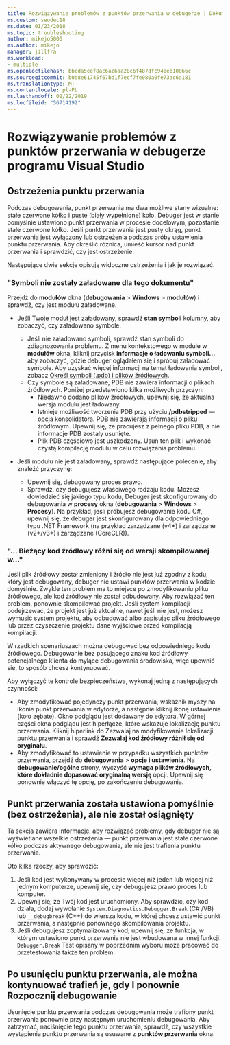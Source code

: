 ```yaml
---
title: Rozwiązywanie problemów z punktów przerwania w debugerze | Dokumentacja firmy Microsoft
ms.custom: seodec18
ms.date: 01/23/2018
ms.topic: troubleshooting
author: mikejo5000
ms.author: mikejo
manager: jillfra
ms.workload:
- multiple
ms.openlocfilehash: bbcda5eef8ac6ac6aa20c6f487dfc94beb10866c
ms.sourcegitcommit: b0d8e61745f67bd1f7ecf7fe080a0fe73ac6a181
ms.translationtype: MT
ms.contentlocale: pl-PL
ms.lasthandoff: 02/22/2019
ms.locfileid: "56714192"
---
```

# <a name="troubleshoot-breakpoints-in-the-visual-studio-debugger"></a>Rozwiązywanie problemów z punktów przerwania w debugerze programu Visual Studio

## <a name="breakpoint-warnings"></a>Ostrzeżenia punktu przerwania

Podczas debugowania, punkt przerwania ma dwa możliwe stany wizualne: stałe czerwone kółko i puste (biały wypełnione) koło. Debuger jest w stanie pomyślnie ustawiono punkt przerwania w procesie docelowym, pozostanie stałe czerwone kółko. Jeśli punkt przerwania jest pusty okrąg, punkt przerwania jest wyłączony lub ostrzeżenia podczas próby ustawienia punktu przerwania. Aby określić różnica, umieść kursor nad punkt przerwania i sprawdzić, czy jest ostrzeżenie.

Następujące dwie sekcje opisują widoczne ostrzeżenia i jak je rozwiązać.

### <a name="no-symbols-have-been-loaded-for-this-document"></a>"Symboli nie zostały załadowane dla tego dokumentu"

Przejdź do **modułów** okna (**debugowania** > **Windows** > **modułów**) i sprawdź, czy jest modułu załadowane.
* Jeśli Twoje moduł jest załadowany, sprawdź **stan symboli** kolumny, aby zobaczyć, czy załadowano symbole.
  * Jeśli nie załadowano symboli, sprawdź stan symboli do zdiagnozowania problemu. Z menu kontekstowego w module w **modułów** okna, kliknij przycisk **informacje o ładowaniu symboli...**  aby zobaczyć, gdzie debuger oglądałem się i spróbuj załadować symbole. Aby uzyskać więcej informacji na temat ładowania symboli, zobacz [Określ symboli (.pdb) i plików źródłowych](../debugger/specify-symbol-dot-pdb-and-source-files-in-the-visual-studio-debugger.md).
  * Czy symbole są załadowane, PDB nie zawiera informacji o plikach źródłowych. Poniżej przedstawiono kilka możliwych przyczyn:
    * Niedawno dodano plików źródłowych, upewnij się, że aktualna wersja modułu jest ładowany.
    * Istnieje możliwość tworzenia PDB przy użyciu **/pdbstripped** — opcja konsolidatora. PDB nie zawierają informacji o pliku źródłowym. Upewnij się, że pracujesz z pełnego pliku PDB, a nie informacje PDB zostały usunięte.
    * Plik PDB częściowo jest uszkodzony. Usuń ten plik i wykonać czystą kompilację modułu w celu rozwiązania problemu.

* Jeśli modułu nie jest załadowany, sprawdź następujące polecenie, aby znaleźć przyczynę:
  * Upewnij się, debugowany proces prawo.
  * Sprawdź, czy debugujesz właściwego rodzaju kodu. Możesz dowiedzieć się jakiego typu kodu, Debuger jest skonfigurowany do debugowania w **procesy** okna (**debugowania** > **Windows**  >  **Procesy**). Na przykład, jeśli próbujesz debugowanie kodu C#, upewnij się, że debuger jest skonfigurowany dla odpowiedniego typu .NET Framework (na przykład zarządzane (v4\*) i zarządzane (v2\*/v3\*) i zarządzane (CoreCLR)).

### <a name="-the-current-source-code-is-different-from-the-version-built-into"></a>"… Bieżący kod źródłowy różni się od wersji skompilowanej w..."

Jeśli plik źródłowy został zmieniony i źródło nie jest już zgodny z kodu, który jest debugowany, debuger nie ustawi punktów przerwania w kodzie domyślnie. Zwykle ten problem ma to miejsce po zmodyfikowaniu pliku źródłowego, ale kod źródłowy nie został odbudowany. Aby rozwiązać ten problem, ponownie skompilować projekt. Jeśli system kompilacji podejrzewać, że projekt jest już aktualne, nawet jeśli nie jest, możesz wymusić system projektu, aby odbudować albo zapisując pliku źródłowego lub przez czyszczenie projektu dane wyjściowe przed kompilacją kompilacji.

W rzadkich scenariuszach można debugować bez odpowiedniego kodu źródłowego. Debugowanie bez pasującego znaku kod źródłowy potencjalnego klienta do mylące debugowania środowiska, więc upewnić się, to sposób chcesz kontynuować.

Aby wyłączyć te kontrole bezpieczeństwa, wykonaj jedną z następujących czynności:
* Aby zmodyfikować pojedynczy punkt przerwania, wskaźnik myszy na ikonie punkt przerwania w edytorze, a następnie kliknij ikonę ustawienia (koło zębate). Okno podglądu jest dodawany do edytora. W górnej części okna podglądu jest hiperłącze, które wskazuje lokalizację punktu przerwania. Kliknij hiperlink do Zezwalaj na modyfikowanie lokalizacji punktu przerwania i sprawdź **Zezwalaj kod źródłowy różnił się od oryginału**.
* Aby zmodyfikować to ustawienie w przypadku wszystkich punktów przerwania, przejdź do **debugowania** > **opcje i ustawienia**. Na **debugowanie/ogólne** strony, wyczyść **wymaga plików źródłowych, które dokładnie dopasować oryginalną wersję** opcji. Upewnij się ponownie włączyć tę opcję, po zakończeniu debugowania.

## <a name="the-breakpoint-was-successfully-set-no-warning-but-didnt-hit"></a>Punkt przerwania została ustawiona pomyślnie (bez ostrzeżenia), ale nie został osiągnięty

Ta sekcja zawiera informacje, aby rozwiązać problemy, gdy debuger nie są wyświetlane wszelkie ostrzeżenia — punkt przerwania jest stałe czerwone kółko podczas aktywnego debugowania, ale nie jest trafienia punktu przerwania.

Oto kilka rzeczy, aby sprawdzić:
1. Jeśli kod jest wykonywany w procesie więcej niż jeden lub więcej niż jednym komputerze, upewnij się, czy debugujesz prawo proces lub komputer.
2. Upewnij się, że Twój kod jest uruchomiony. Aby sprawdzić, czy kod działa, dodaj wywołanie `System.Diagnostics.Debugger.Break` (C# /VB) lub `__debugbreak` (C++) do wiersza kodu, w której chcesz ustawić punkt przerwania, a następnie ponownego skompilowania projektu.
3. Jeśli debugujesz zoptymalizowany kod, upewnij się, że funkcja, w którym ustawiono punkt przerwania nie jest wbudowana w innej funkcji. `Debugger.Break` Test opisany w poprzednim wyboru może pracować do przetestowania także ten problem.

## <a name="i-deleted-a-breakpoint-but-i-continue-to-hit-it-when-i-start-debugging-again"></a>Po usunięciu punktu przerwania, ale można kontynuować trafień je, gdy I ponownie Rozpocznij debugowanie

Usunięcie punktu przerwania podczas debugowania może trafiony punkt przerwania ponownie przy następnym uruchomieniu debugowania. Aby zatrzymać, naciśnięcie tego punktu przerwania, sprawdź, czy wszystkie wystąpienia punktu przerwania są usuwane z **punktów przerwania** okna.
